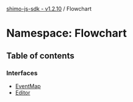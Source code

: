 [shimo-js-sdk - v1.2.10](/README.md) / Flowchart

# Namespace: Flowchart

## Table of contents

### Interfaces

- [EventMap](/interfaces/Flowchart.EventMap.md)
- [Editor](/interfaces/Flowchart.Editor.md)
